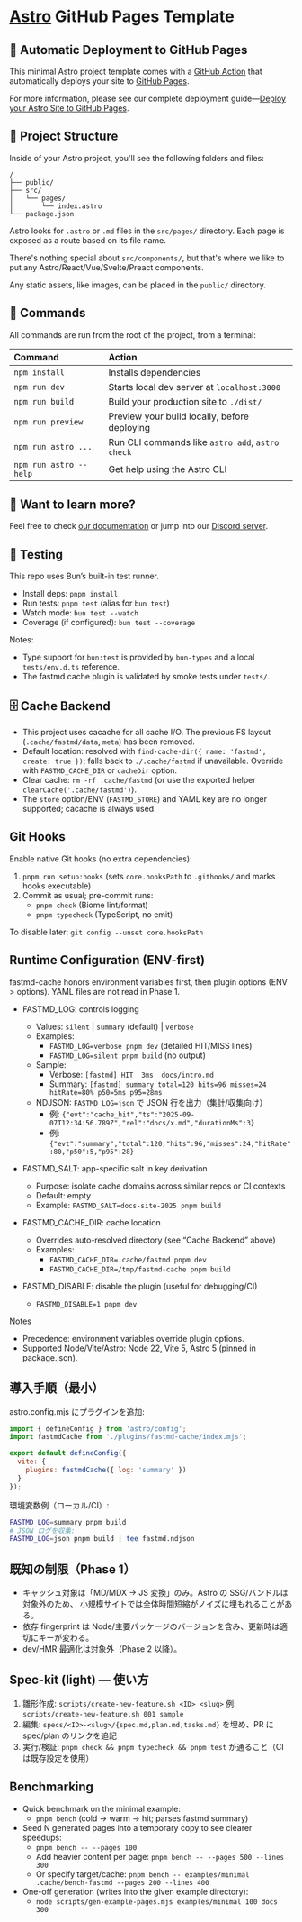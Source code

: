 # [Astro](https://astro.build) GitHub Pages Template

## 🤖 Automatic Deployment to GitHub Pages

This minimal Astro project template comes with a [GitHub Action](https://github.com/features/actions) that automatically deploys your site to [GitHub Pages](https://pages.github.com/).

For more information, please see our complete deployment guide—[Deploy your Astro Site to GitHub Pages](https://docs.astro.build/en/guides/deploy/github/).

## 🚀 Project Structure

Inside of your Astro project, you'll see the following folders and files:

```
/
├── public/
├── src/
│   └── pages/
│       └── index.astro
└── package.json
```

Astro looks for `.astro` or `.md` files in the `src/pages/` directory. Each page is exposed as a route based on its file name.

There's nothing special about `src/components/`, but that's where we like to put any Astro/React/Vue/Svelte/Preact components.

Any static assets, like images, can be placed in the `public/` directory.

## 🧞 Commands

All commands are run from the root of the project, from a terminal:

| Command                | Action                                           |
| :--------------------- | :----------------------------------------------- |
| `npm install`          | Installs dependencies                            |
| `npm run dev`          | Starts local dev server at `localhost:3000`      |
| `npm run build`        | Build your production site to `./dist/`          |
| `npm run preview`      | Preview your build locally, before deploying     |
| `npm run astro ...`    | Run CLI commands like `astro add`, `astro check` |
| `npm run astro --help` | Get help using the Astro CLI                     |

## 👀 Want to learn more?

Feel free to check [our documentation](https://docs.astro.build) or jump into our [Discord server](https://astro.build/chat).

## 🧪 Testing

This repo uses Bun’s built-in test runner.

- Install deps: `pnpm install`
- Run tests: `pnpm test` (alias for `bun test`)
- Watch mode: `bun test --watch`
- Coverage (if configured): `bun test --coverage`

Notes:
- Type support for `bun:test` is provided by `bun-types` and a local `tests/env.d.ts` reference.
- The fastmd cache plugin is validated by smoke tests under `tests/`.

## 🗄️ Cache Backend

- This project uses cacache for all cache I/O. The previous FS layout (`.cache/fastmd/data`, `meta`) has been removed.
- Default location: resolved with `find-cache-dir({ name: 'fastmd', create: true })`; falls back to `./.cache/fastmd` if unavailable. Override with `FASTMD_CACHE_DIR` or `cacheDir` option.
- Clear cache: `rm -rf .cache/fastmd` (or use the exported helper `clearCache('.cache/fastmd')`).
- The `store` option/ENV (`FASTMD_STORE`) and YAML key are no longer supported; cacache is always used.

## Git Hooks

Enable native Git hooks (no extra dependencies):

1. `pnpm run setup:hooks` (sets `core.hooksPath` to `.githooks/` and marks hooks executable)
2. Commit as usual; pre-commit runs:
   - `pnpm check` (Biome lint/format)
   - `pnpm typecheck` (TypeScript, no emit)

To disable later: `git config --unset core.hooksPath`

## Runtime Configuration (ENV-first)

fastmd-cache honors environment variables first, then plugin options (ENV > options). YAML files are not read in Phase 1.

- FASTMD_LOG: controls logging
  - Values: `silent` | `summary` (default) | `verbose`
  - Examples:
    - `FASTMD_LOG=verbose pnpm dev` (detailed HIT/MISS lines)
    - `FASTMD_LOG=silent pnpm build` (no output)
  - Sample:
    - Verbose: `[fastmd] HIT  3ms  docs/intro.md`
    - Summary: `[fastmd] summary total=120 hits=96 misses=24 hitRate=80% p50=5ms p95=28ms`
  - NDJSON: `FASTMD_LOG=json` で JSON 行を出力（集計/収集向け）
    - 例: `{"evt":"cache_hit","ts":"2025-09-07T12:34:56.789Z","rel":"docs/x.md","durationMs":3}`
    - 例: `{"evt":"summary","total":120,"hits":96,"misses":24,"hitRate":80,"p50":5,"p95":28}`

- FASTMD_SALT: app-specific salt in key derivation
  - Purpose: isolate cache domains across similar repos or CI contexts
  - Default: empty
  - Example: `FASTMD_SALT=docs-site-2025 pnpm build`

- FASTMD_CACHE_DIR: cache location
  - Overrides auto-resolved directory (see “Cache Backend” above)
  - Examples:
    - `FASTMD_CACHE_DIR=.cache/fastmd pnpm dev`
    - `FASTMD_CACHE_DIR=/tmp/fastmd-cache pnpm build`

- FASTMD_DISABLE: disable the plugin (useful for debugging/CI)
  - `FASTMD_DISABLE=1 pnpm dev`

Notes
- Precedence: environment variables override plugin options.
- Supported Node/Vite/Astro: Node 22, Vite 5, Astro 5 (pinned in package.json).

## 導入手順（最小）

astro.config.mjs にプラグインを追加:

```js
import { defineConfig } from 'astro/config';
import fastmdCache from './plugins/fastmd-cache/index.mjs';

export default defineConfig({
  vite: {
    plugins: fastmdCache({ log: 'summary' })
  }
});
```

環境変数例（ローカル/CI）:

```bash
FASTMD_LOG=summary pnpm build
# JSON ログを収集:
FASTMD_LOG=json pnpm build | tee fastmd.ndjson
```

## 既知の制限（Phase 1）

- キャッシュ対象は「MD/MDX → JS 変換」のみ。Astro の SSG/バンドルは対象外のため、
  小規模サイトでは全体時間短縮がノイズに埋もれることがある。
- 依存 fingerprint は Node/主要パッケージのバージョンを含み、更新時は適切にキーが変わる。
- dev/HMR 最適化は対象外（Phase 2 以降）。

## Spec-kit (light) — 使い方

1. 雛形作成: `scripts/create-new-feature.sh <ID> <slug>` 例: `scripts/create-new-feature.sh 001 sample`
2. 編集: `specs/<ID>-<slug>/{spec.md,plan.md,tasks.md}` を埋め、PR に spec/plan のリンクを追記
3. 実行/検証: `pnpm check && pnpm typecheck && pnpm test` が通ること（CI は既存設定を使用）

## Benchmarking

- Quick benchmark on the minimal example:
  - `pnpm bench` (cold → warm → hit; parses fastmd summary)
- Seed N generated pages into a temporary copy to see clearer speedups:
  - `pnpm bench -- --pages 100`
  - Add heavier content per page: `pnpm bench -- --pages 500 --lines 300`
  - Or specify target/cache: `pnpm bench -- examples/minimal .cache/bench-fastmd --pages 200 --lines 400`
- One-off generation (writes into the given example directory):
  - `node scripts/gen-example-pages.mjs examples/minimal 100 docs 300`
